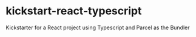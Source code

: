 # kickstart-react-typescript
Kickstarter for a React project using Typescript and Parcel as the Bundler
